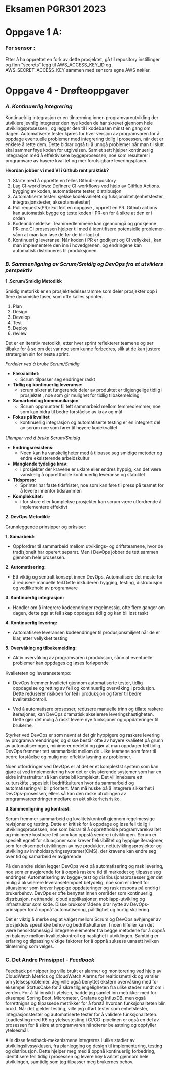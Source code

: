 # Eksamen PGR301 2023

# Oppgave 1 A:

### For sensor : 

Etter å ha opprettet en fork av dette prosjektet, gå til repository instillinger og finn "secrets"
legg til AWS_ACCESS_KEY_ID og AWS_SECRET_ACCESS_KEY sammen med sensors egne AWS nøkler.

# **Oppgave 4 - Drøfteoppgaver**
###  *A. Kontinuerlig integrering*

Kontinuelrlig integrasjon er en tilnærming innen programvareutvikling der utviklere jevnlig integrerer den nye
koden de har skrevet gjennom hele utviklingsprosessen , og legger den til i kodebasen minst en gang om dagen.
Automatiserte tester kjøres for hver versjon av programvaren for å oppdage
eventuelle problemer med integrering tidlig i prosessen, når det er enklere å rette dem.
Dette bidrar også til å unngå problemer når man til slutt skal sammenføye koden for utgivelsen.
Samlet sett hjelper kontinuerlig integrasjon med å effektivisere byggeprosessen, noe
som resulterer i programvare av høyere kvalitet og mer forutsigbare leveringsplaner.

 **Hvordan jobber vi med VI i Github rent praktisk?** 
 
1. Starte med å opprette en felles Github-repository
2. Lag CI-workflows: Definere CI-workflows ved hjelp av GitHub Actions. bygging av koden, automatiserte tester, distribusjon
3. Automatiserte tester: sjekke kodekvalietet og fuksjonalitet.(enhetstester, integrasjonstester, akseptansetester)
4. Pull requests(PR): Fullført en oppgave , opprett en PR. Github actions kan automatisk bygge og teste koden i PR-en for å sikre at den er i orden 
5. Kodeandmeldelse: Teammedlemmene kan gjennomgå og godkjenne PR-ene.CI prosessen hjelper til med å identifisere potensielle problemer- sånn at man kan løse de før de blir lagt ut.
6. Kontinuerlig leveranse: Når koden i PR er godkjent og CI vellykket , kan man implementere den inn i hovedgrenen, og endringene kan automatisk distribueres til produksjonen.

### *B. Sammenligning av Scrum/Smidig og DevOps fra et utviklers perspektiv*

**1 .Scrum/Smidig Metodikk**

Smidig metorikk er en prosjektledelsesramme som deler prosjekter opp i flere dynamiske faser, som ofte kalles sprinter.
1. Plan
2. Design
3. Develop
4. Test
5. Deploy
6. review

Det er en iterativ metodikk, etter hver sprint reflekterer teamene og ser tilbake for å se om det var noe som kunne forbedres, slik at de kan justere
stratergien sin for neste sprint. 

*Fordeler ved å bruke Scrum/Smidig*

- **Fleksibilitet:** 
  - Scrum tilpasser seg endringer raskt
- **Tidlig og kontinuerlig leveranse:**
  - scrum sikrer at fungerende deler av produktet er tilgjengelige tidlig i prosjektet , noe som gir mulighet for tidlig tilbakemelding
- **Samarbeid og kommunikasjon**
  - Scrum oppmuntrer til tett sammarbeid mellom temmedlemmer, noe som kan bidra til bedre forståelse av krav og mål
- **Fokus på kvalitet**
  - kontinuerlig integrasjon og automatiserte testing er en integrert del av scrum noe som fører til høyere kodekvalitet

*Ulemper ved å bruke Scrum/Smidig*

- **Endringsresistens:**
  - Noen kan ha vanskeligheter med å tilpasse seg smidige metoder og endre eksisterende arbeidskultur
- **Manglende tydelige krav:**
  - i prosjekter der kravene er uklare eller endres hyppig, kan det være vanskelig å opprettholde kontinuerlig leveranse og stabilitet
- **Tidspress:**
  - Sprinter har faste tidsfrister, noe som kan føre til press på teamet for å levere innenfor tidsrammen
- **Kompleksitet:**
  - i for store eller komplekse prosjekter kan scrum være utfordrende å implementere effektivt

**2. DevOps Metodikk:**

Grunnleggende prinsipper og prksiser: 

**1. Samarbeid:**
   - Oppfordrer til sammarbeid mellom utviklings- og driftsteamene, hvor de tradisjonelt har operert separat. Men i DevOps jobber de tett sammen gjennom hele prosessen.

**2. Automatisering:**
   - Ett viktig og sentralt konsept innen DevOps. Automatisere det meste for å redusere manuelle feil.Dette inkluderer: bygging, testing, distrubusjon og vedlikehold av programvare

**3. Kontinuerlig integrasjon:**
- Handler om å integrere kodeendringer regelmessig, ofte flere ganger om dagen, dette pga at feil skap oppdages tidlig og kan bli løst raskt

**4. Kontinuerlig levering:**
- Automatisere leveransen kodeendringer til produsjonsmiljøet når de er klar, etter vellykket testing

**5. Overvåking og tilbakemelding:**
- Aktiv overvåking av programvaren i produksjon, sånn at eventuelle problemer kan oppdages og løses forløpende

Kvalieteten og leveransetempo:

- DevOps fremmer kvalietet gjennom automatiserte tester, tidlig oppdagelse og retting av feil og kontinuerlig overvåking i produsjon. Dette reduserer risikoen for feil i produksjon
og fører til bedre kvelitetskontroll.

- Ved å automatisere prosesser, redusere manuelle trinn og tillate raskere iterasjoner, kan DevOps dramatisk akselerere leveringshastigheten. Dette gjør det mulig å raskt levere nye funksjoner og oppdateringer til brukerne.

Styrker ved DevOps er som nevnt at det gir hyppigere og raskere levering av programvareendringer, og disse består ofte av høyere kvalietet på grunn av 
automatiseringen, minimerer nedetid og gjør at man oppdager feil tidlig. DevOps fremmer tett sammarbeid mellom de ulike teamene som fører til bedre forståelse og mulig mer effektiv løsning av problemer.

Noen utfordringer ved DevOps er at det er et komplektst system som kan gjøre at ved implementering hvor det er eksisterende systemer som har en eldre infrastruktur så kan dette bli komplekst.
Det vil innebære ett kulturskifte , spesielt i bedriftkulturen hvor da sammarbeid og automatisering vil bli prioritert. Man må huske på å integrere sikkerhet i DevOps-prosessen, ellers så kan den raske utrullingen av programvareendringer medføre en
økt sikkerhetsrisiko.


 **3.Sammenligning og kontrast:**

Scrum fremmer sammarbeid og kvalitetskontroll gjennom regelmessige revisjoner og testing. Dette er kritisk for å oppdage og løse feil tidlig i utviklingsprosessen,
noe som bidrar til å opprettholde programvarekvalitet og minimere kostbare feil som kan oppstå senere i utviklingen. Scrum er spesielt egnet for situasjoner som krever
fleksibilitet og hyppige iterasjoner, som for eksempel utviklingen av nye produkter, nettutviklingsprosjekter og utvikling av
innholdsstyringssystemer(CMS), der kravene kan endre seg over tid og samarbeid er avgjørende

På den andre siden legger DevOps vekt på automatisering og rask levering, noe som er avgjørende for å oppnå raskere tid til markedet og tilpasse seg endringer.
Automatisering av bygge-,test og disribusjonsprosesser gjør det mulig å akselerere leveransetempoet betydelig, noe som er ideelt for situasjoner som krever hyppige oppdateringer
og rask respons på endrig i brukerbehov. DevOps er ofte benyttet innen områder som kontinuerlig distrbusjon, netthandel, cloud applikasjoner, mobilapp-utvikling og infrastruktur som kode. 
Disse bruksområdene drar nytte av DevOps-prinsipper for å oppnå¨automatisering, pålitlighet og hurtig skalering.

Det er viktig å merke seg at valget mellom Scrum og DevOps avhjenger av prosjektets spesifikke behov og bedriftskulturen. I noen tilfeller kan det være hensiktsmessig
å integrere elementer fra begge metodene for å oppnå en balanse mellom kvalitetskontroll og hastighet i utviklingen. Samtidig er erfaring og tilpassing viktige
faktorer for å oppnå suksess uansett hvilken tilnærming som velges.

### C. Det Andre Prinsippet - *Feedback*

Feedback prinsipper jeg ville brukt er alarmer og monitorering
ved hjelp av CloudWatch Metrics og CloudWatch Alarms for realtidsmetrikk og varsler om ytelsesproblemer. Jeg ville også benyttet ekstern overvåking med for eksempel StatusCake for å sikre tilgjengeligheten fra ulike steder rundt om i verden.
For å få innsikt i ytelsen, hadde jeg samlet inn metrikker med for eksempel Spring Boot, Micrometer, Grafana og InfluxDB, men også forrettnigns og tilpassede metrikker for å forstå hvordan funksjonaliteten blir brukt. Når det gjelder testing, 
ville jeg utført tester som enhetstester, integrasjonstester og automatiserte tester for å validere funksjonaliteten. Loadtesting med K6 og ytelsestesting i CI/CD-pipelinen er også en del av prosessen for å sikre at programvaren håndterer 
belastning og oppfyller ytelsesmål. 

Alle disse feedback-mekanismene integreres i ulike stadier av utviklingslivssyklusen, fra planlegging og design til implementering, testing og distribusjon. Dette hjelper meg med å oppnå 
kontinuerlig forbedring, identifisere feil tidlig i prosessen og levere høy kvalitet gjennom hele utviklingen, samtidig som jeg tilpasser meg brukernes behov.



